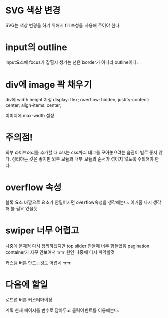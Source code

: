 # SVG 색상 변경

SVG는 색상 변경을 하기 위해서 fill 속성을 사용해 주어야 한다.

# input의 outline

input요소에 focus가 잡힐시 생기는 선은 border가 아니라 outline이다.

# div에 image 꽉 채우기

div에 width height 지정
display: flex;
overflow: hidden;
justify-content: center;
align-items: center;

이미지에 max-width 설정

# 주의점!

외부 라이브러리를 추가할 때 css는 css끼리 태그를 모아놓으려는 습관이 별로 좋지 않다. 정리하는 것은 좋지만 외부 모듈과 내부 모듈의 순서가 섞이지 않도록 주의해야 한다.

# overflow 속성

블록 요소 바깥으로 요소가 안밀어지면 overflow속성을 생각해본다.
이거좀 다시 생각해 볼 필요 있을듯

# swiper 너무 어렵고

나중에 문제점 다시 정리하겠지만 top slider 만들때 너무 힘들었음 pagination container가 자꾸 안보여서 ㅠㅠ 원인 나중에 다시 파악할것

커스텀 버튼 만드는것도 어렵네 ㅠㅠ

# 다음에 할일

로드맵 버튼 커스터마이징

계획
현재 페이지를 변수로 담아두고 클릭이벤트를 이용해본다.
